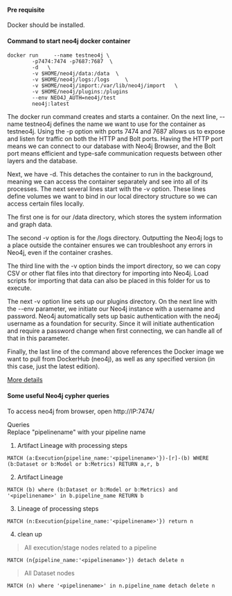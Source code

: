 #### Pre requisite 
Docker should be installed.

#### Command to start neo4j docker container
```
docker run     --name testneo4j \
        -p7474:7474 -p7687:7687  \
        -d   \
        -v $HOME/neo4j/data:/data  \
        -v $HOME/neo4j/logs:/logs     \
        -v $HOME/neo4j/import:/var/lib/neo4j/import   \
        -v $HOME/neo4j/plugins:/plugins   
        --env NEO4J_AUTH=neo4j/test    
        neo4j:latest

```
The docker run command creates and starts a container. On the next line, --name testneo4j defines the name we want to use for the container as testneo4j.
Using the -p option with ports 7474 and 7687 allows us to expose and listen for traffic on both the HTTP and Bolt ports. Having the HTTP port means we can connect to our database with Neo4j Browser, and the Bolt port means efficient and type-safe communication requests between other layers and the database.

Next, we have -d. This detaches the container to run in the background, meaning we can access the container separately and see into all of its processes.
The next several lines start with the -v option. These lines define volumes we want to bind in our local directory structure so we can access certain files locally.

The first one is for our /data directory, which stores the system information and graph data.

The second -v option is for the /logs directory. Outputting the Neo4j logs to a place outside the container ensures we can troubleshoot any errors in Neo4j, even if the container crashes.

The third line with the -v option binds the import directory, so we can copy CSV or other flat files into that directory for importing into Neo4j. Load scripts for importing that data can also be placed in this folder for us to execute.

The next -v option line sets up our plugins directory.
On the next line with the --env parameter, we initiate our Neo4j instance with a username and password. Neo4j automatically sets up basic authentication with the neo4j username as a foundation for security. Since it will initiate authentication and require a password change when first connecting, we can handle all of that in this parameter.

Finally, the last line of the command above references the Docker image we want to pull from DockerHub (neo4j), as well as any specified version (in this case, just the latest edition).
<br>

[More details](https://neo4j.com/developer/docker-run-neo4j/)

#### Some useful Neo4j cypher queries
To access neo4j from browser, open http://IP:7474/

Queries
<br> Replace "pipelinename" with your pipeline name
1. Artifact Lineage with processing steps

```
MATCH (a:Execution{pipeline_name:'<pipelinename>'})-[r]-(b) WHERE (b:Dataset or b:Model or b:Metrics) RETURN a,r, b 
```

2. Artifact Lineage
```
MATCH (b) where (b:Dataset or b:Model or b:Metrics) and '<pipelinename>' in b.pipeline_name RETURN b
```

3. Lineage of processing steps

```
MATCH (n:Execution{pipeline_name:'<pipelinename>'}) return n
```

4. clean up <br>
> All execution/stage nodes related to a pipeline

 ```
 MATCH (n{pipeline_name:'<pipelinename>'}) detach delete n
 ```
  
  > All  Dataset nodes
 
  ```
  MATCH (n) where '<pipelinename>' in n.pipeline_name detach delete n
  ```




